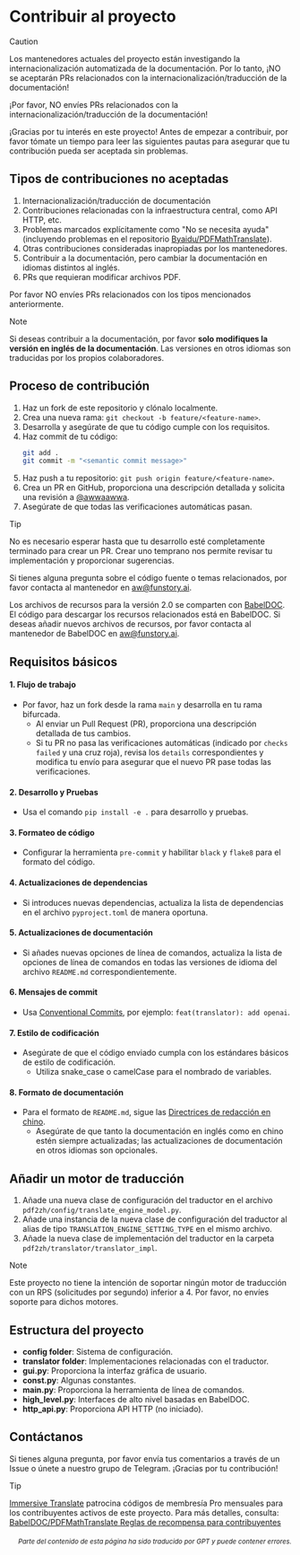 # Contribuir al proyecto

> [!CAUTION]
>
> Los mantenedores actuales del proyecto están investigando la internacionalización automatizada de la documentación. Por lo tanto, ¡NO se aceptarán PRs relacionados con la internacionalización/traducción de la documentación!
>
> ¡Por favor, NO envíes PRs relacionados con la internacionalización/traducción de la documentación!

¡Gracias por tu interés en este proyecto! Antes de empezar a contribuir, por favor tómate un tiempo para leer las siguientes pautas para asegurar que tu contribución pueda ser aceptada sin problemas.

## Tipos de contribuciones no aceptadas

1. Internacionalización/traducción de documentación
2. Contribuciones relacionadas con la infraestructura central, como API HTTP, etc.
3. Problemas marcados explícitamente como "No se necesita ayuda" (incluyendo problemas en el repositorio [Byaidu/PDFMathTranslate](Byaidu/PDFMathTranslate)).
4. Otras contribuciones consideradas inapropiadas por los mantenedores.
5. Contribuir a la documentación, pero cambiar la documentación en idiomas distintos al inglés.
6. PRs que requieran modificar archivos PDF.

Por favor NO envíes PRs relacionados con los tipos mencionados anteriormente.

> [!NOTE]
>
> Si deseas contribuir a la documentación, por favor **solo modifiques la versión en inglés de la documentación**. Las versiones en otros idiomas son traducidas por los propios colaboradores.

## Proceso de contribución

1. Haz un fork de este repositorio y clónalo localmente.
2. Crea una nueva rama: `git checkout -b feature/<feature-name>`.
3. Desarrolla y asegúrate de que tu código cumple con los requisitos.
4. Haz commit de tu código:
   ```bash
   git add .
   git commit -m "<semantic commit message>"
   ```
5. Haz push a tu repositorio: `git push origin feature/<feature-name>`.
6. Crea un PR en GitHub, proporciona una descripción detallada y solicita una revisión a [@awwaawwa](https://github.com/awwaawwa).
7. Asegúrate de que todas las verificaciones automáticas pasan.

> [!TIP]
>
> No es necesario esperar hasta que tu desarrollo esté completamente terminado para crear un PR. Crear uno temprano nos permite revisar tu implementación y proporcionar sugerencias.
>
> Si tienes alguna pregunta sobre el código fuente o temas relacionados, por favor contacta al mantenedor en aw@funstory.ai.
>
> Los archivos de recursos para la versión 2.0 se comparten con [BabelDOC](https://github.com/funstory-ai/BabelDOC). El código para descargar los recursos relacionados está en BabelDOC. Si deseas añadir nuevos archivos de recursos, por favor contacta al mantenedor de BabelDOC en aw@funstory.ai.

## Requisitos básicos

<h4 id="sop">1. Flujo de trabajo</h4>

- Por favor, haz un fork desde la rama `main` y desarrolla en tu rama bifurcada.
   - Al enviar un Pull Request (PR), proporciona una descripción detallada de tus cambios.
   - Si tu PR no pasa las verificaciones automáticas (indicado por `checks failed` y una cruz roja), revisa los `details` correspondientes y modifica tu envío para asegurar que el nuevo PR pase todas las verificaciones.


<h4 id="dev&test">2. Desarrollo y Pruebas</h4>

- Usa el comando `pip install -e .` para desarrollo y pruebas.


<h4 id="formato">3. Formateo de código</h4>

- Configurar la herramienta `pre-commit` y habilitar `black` y `flake8` para el formato del código.


<h4 id="requpdate">4. Actualizaciones de dependencias</h4>

- Si introduces nuevas dependencias, actualiza la lista de dependencias en el archivo `pyproject.toml` de manera oportuna.


<h4 id="docupdate">5. Actualizaciones de documentación</h4>

- Si añades nuevas opciones de línea de comandos, actualiza la lista de opciones de línea de comandos en todas las versiones de idioma del archivo `README.md` correspondientemente.


<h4 id="commitmsg">6. Mensajes de commit</h4>

- Usa [Conventional Commits](https://www.conventionalcommits.org/en/v1.0.0/), por ejemplo: `feat(translator): add openai`.


<h4 id="codestyle">7. Estilo de codificación</h4>

- Asegúrate de que el código enviado cumpla con los estándares básicos de estilo de codificación.
   - Utiliza snake_case o camelCase para el nombrado de variables.


<h4 id="doctypo">8. Formato de documentación</h4>

- Para el formato de `README.md`, sigue las [Directrices de redacción en chino](https://github.com/sparanoid/chinese-copywriting-guidelines).
   - Asegúrate de que tanto la documentación en inglés como en chino estén siempre actualizadas; las actualizaciones de documentación en otros idiomas son opcionales.

## Añadir un motor de traducción

1. Añade una nueva clase de configuración del traductor en el archivo `pdf2zh/config/translate_engine_model.py`.
2. Añade una instancia de la nueva clase de configuración del traductor al alias de tipo `TRANSLATION_ENGINE_SETTING_TYPE` en el mismo archivo.
3. Añade la nueva clase de implementación del traductor en la carpeta `pdf2zh/translator/translator_impl`.

> [!NOTE]
>
> Este proyecto no tiene la intención de soportar ningún motor de traducción con un RPS (solicitudes por segundo) inferior a 4. Por favor, no envíes soporte para dichos motores.

## Estructura del proyecto

- **config folder**: Sistema de configuración.
- **translator folder**: Implementaciones relacionadas con el traductor.
- **gui.py**: Proporciona la interfaz gráfica de usuario.
- **const.py**: Algunas constantes.
- **main.py**: Proporciona la herramienta de línea de comandos.
- **high_level.py**: Interfaces de alto nivel basadas en BabelDOC.
- **http_api.py**: Proporciona API HTTP (no iniciado).

## Contáctanos

Si tienes alguna pregunta, por favor envía tus comentarios a través de un Issue o únete a nuestro grupo de Telegram. ¡Gracias por tu contribución!

> [!TIP]
>
> [Immersive Translate](https://immersivetranslate.com) patrocina códigos de membresía Pro mensuales para los contribuyentes activos de este proyecto. Para más detalles, consulta: [BabelDOC/PDFMathTranslate Reglas de recompensa para contribuyentes](https://funstory-ai.github.io/BabelDOC/CONTRIBUTOR_REWARD/)

<div align="right"> 
<h6><small>Parte del contenido de esta página ha sido traducido por GPT y puede contener errores.</small></h6>
